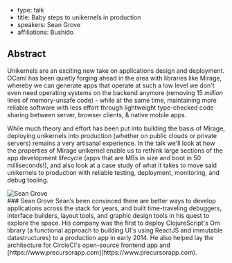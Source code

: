 - type: talk
- title: Baby steps to unikernels in production
- speakers: Sean Grove
- affiliations: Bushido

## Abstract 

Unikernels are an exciting new take on applications design and deployment. OCaml has been quietly forging ahead in the area with libraries like Mirage, whereby we can generate apps that operate at such a low level we don't even need operating systems on the backend anymore (removing 15 *million* lines of memory-unsafe code) - while at the same time, maintaining more reliable software with less effort through lightweight type-checked code sharing between server, browser clients, & native mobile apps.

While much theory and effort has been put into building the basis of Mirage, deploying unikernels into production (whether on public clouds or private servers) remains a very artisanal experience. In the talk we'll look at how the properties of Mirage unikernel enable us to rethink large sections of the app development lifecycle (apps that are MBs in size and boot in 50 milliseconds!), and also look at a case study of what it takes to move said unikernels to production with reliable testing, deployment, monitoring, and debug tooling.

<div class="author media" media:type="text/omd">

<div class="image">
<div class="avatar">
<img src="img/sean-grove.jpg" alt="Sean Grove"></img>
</div>
</div>

<div class="content" media:type="text/omd">
### Sean Grove 
Sean’s been convinced there are better ways to develop applications across the stack for years, and built time-traveling debuggers, interface builders, layout tools, and graphic design tools in his quest to explore the space. His company was the first to deploy ClojureScript's Om library (a functional approach to building UI's using ReactJS and immutable datastructures) to a production app in early 2014. He also helped lay the architecture for CircleCI's open-source frontend app and [https://www.precursorapp.com](https://www.precursorapp.com).
</div>
</div>
